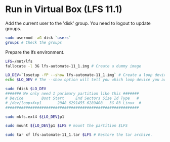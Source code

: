 # Run in Virtual Box (LFS 11.1)
Add the current user to the 'disk' group. You need to logout to update groups.
``` bash
sudo usermod -aG disk `users`
groups # Check the groups
```

Prepare the lfs environment.
``` bash
LFS=/mnt/lfs
fallocate -l 3G lfs-automate-11_1.img # Create a dummy image

LO_DEV=`losetup -fP --show lfs-automate-11_1.img` # Create a loop device
echo $LO_DEV # The --show option will tell you which loop device you are created

sudo fdisk $LO_DEV
####### We only need 1 parimary partition like this #######
# Device        Boot Start     End Sectors Size Id Type   #
# /dev/loop<X>p1       2048 6291455 6289408   3G 83 Linux  #
###########################################################

sudo mkfs.ext4 ${LO_DEV}p1

sudo mount ${LO_DEV}p1 $LFS # mount the partition $LFS

sudo tar xf lfs-automate-11_1.tar $LFS # Restore the tar archive.
```
